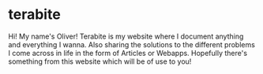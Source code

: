 # terabite
Hi! My name's Oliver! Terabite is my website where I document anything and everything I wanna. Also sharing the solutions to the different problems I come across in life in the form of Articles or Webapps. Hopefully there's something from this website which will be of use to you!
